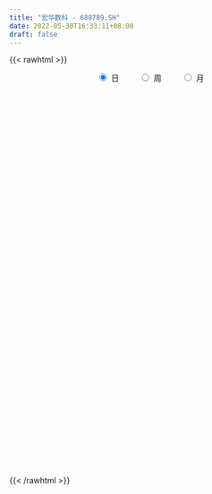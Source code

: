 ```yaml
---
title: "宏华数科 - 688789.SH"
date: 2022-05-30T16:33:11+08:00
draft: false
---
```

{{< rawhtml >}}
    <div style="text-align: center">
        <label style="padding: 1rem;"><input style="margin-right: .5rem" type="radio" name="period" value="D" checked onclick="period_change(this)">日</label>
        <label style="padding: 1rem;"><input style="margin-right: .5rem" type="radio" name="period" value="W" onclick="period_change(this)">周</label>
        <label style="padding: 1rem;"><input style="margin-right: .5rem" type="radio" name="period" value="M" onclick="period_change(this)">月</label>
    </div>
    <div id="chart" style="height: 700px;"></div> 
    <script type="text/javascript">
        const D_v = [128250.16,51802.09,30630.41,26625.49,19262.45,15544.51,17381.68,13602.27,8179.8,8929.02,8751.57,14939.7,10246.26,8905.0,8964.46,8317.22,7801.05,8973.92,8270.26,4802.23,7146.13,5305.58,7779.39,6705.02,4969.37,4316.15,5184.62,2848.93,5425.31,3551.91,2256.63,3831.51,3611.02,3700.34,3376.79,2191.85,4732.02,5009.94,2779.07,3433.5,1437.6,2734.81,1282.25,4436.18,2681.19,2756.46,3616.98,2763.8,2582.44,1617.88,1066.24,1539.66,1263.31,2581.6,1342.87,1277.7,1273.04,1572.34,2569.36,1194.12,1326.83,2703.36,3714.14,2338.25,2229.81,2330.74,1456.94,3145.63,2258.9,1551.02,1295.04,1671.75,1756.52,2705.11,1711.09,5829.51,2944.21,2188.9,1823.67,2413.7,1984.28,2064.55,1357.39,946.59,3784.31,2355.29,1642.57,2531.38,1547.92,3834.34,2776.01,2036.57,2104.83,3069.9,2637.58,2936.98,2961.56,2956.24,3490.44,3913.39,3610.81,4077.59,2588.34,1635.9,1634.0,1394.01,2122.9,3091.77,4252.18,2696.52,1091.46,1197.39,2036.45,1353.22,1244.65,2233.39,1163.65,1839.05,1630.61,2150.07,2833.74,4313.29,2086.27,3260.11,7106.99,4009.86,3414.66,2202.12,1877.39,1722.29,2009.52,1981.88,2405.18,1973.83,1396.33,1257.35,781.76,1533.76,1220.17,3782.42,2524.31,4536.24,7958.05,3536.61,3877.61,2089.23,4540.21,3589.77,1401.42,1761.45,1727.33,2478.11,3308.01,2973.05,3405.6,3304.64,1385.56,4182.44,3983.16,3752.42,3317.12,2152.73,2982.63,1436.47,1130.81,1927.48,2570.14,3500.31,2721.96,2441.79,1991.41,2227.31,3980.56,3847.04,5447.86,3405.52,2906.93,1061.85,1636.76,4026.77,1572.93,2268.79,1837.09,3229.25,2587.09,2767.7,2440.68,2116.06,897.44,1920.74,1567.77,3436.17,2783.85,2861.5,3904.33,4190.14,3235.91,4461.62,3880.55,1302.67,5118.1,4250.44,1490.93,3474.19,3714.01,2370.5,1433.97,2665.34,1479.75,2235.83,1488.91,1030.19,1637.67,795.49,2485.54]
const D_histogram = [0.0,0.5143703704,1.4117081777,3.6181868794,4.5984696813,6.105729471,7.6193390431,7.9546781444,8.013568569,7.6480910518,8.2659906465,6.8452600976,5.0882292706,3.7586876819,2.2483148895,2.5940370904,3.6649113722,3.5820575681,3.3389493056,2.3680976007,2.0798032632,1.9540029258,0.6552003202,0.5876265144,0.1854532577,0.2368633233,-0.9105958559,-2.4268912412,-4.2208123165,-5.5381660249,-6.3117628621,-7.2135474378,-6.5339691313,-6.5872490341,-5.5504396395,-5.0744088651,-5.0085625226,-3.9359164586,-3.4179940858,-3.1803297999,-3.377530295,-3.4138069681,-3.4678107716,-2.3160369401,-1.3417352717,0.019593068,0.5712169969,-0.1104976049,-1.1303960528,-1.6137987682,-1.9712336484,-2.2277605159,-1.9691931796,-0.6610234489,-0.4551357055,-0.7271689396,-1.6982889783,-2.6909584674,-2.802952725,-2.9218654798,-3.364073341,-3.4605063875,-3.4102350683,-3.4300772641,-2.3937252009,-1.0626926841,-0.510951177,0.7147866124,1.4323585257,1.8479768699,1.9921777091,1.421920176,0.929561106,-0.0518765399,-0.6584119999,1.1533473064,2.2727926511,2.8165881382,2.9640130381,3.6258158359,3.5191779313,3.830209088,3.8132062076,3.5285531843,4.5974150945,5.4212977857,5.3040981182,5.9312718878,5.5337765445,4.0759612245,3.4565864688,2.4147392072,1.5707445012,1.4032411604,2.0788704945,1.9817662455,2.2024509335,1.8731043029,0.8450528417,-0.2626423749,-2.4426621507,-4.3982856571,-5.2813015273,-5.8357526874,-6.1897629938,-6.2533727649,-5.7695716079,-5.0314567183,-4.2856128468,-4.0167224255,-3.6471139552,-2.6759702539,-2.2245716155,-1.7569621267,-1.5881562214,-1.3865876153,-1.9166423656,-2.4825455978,-2.8594574055,-2.7451075137,-2.537647588,-2.7293869132,-3.0248764439,-3.0375401532,-2.9272502297,-3.2189139677,-2.9453585081,-2.4783241599,-2.2132653594,-1.755628468,-1.1092076337,-0.9571979385,-1.2216944274,-0.8952258724,-1.0558186594,-1.2479383211,-1.3715980398,-1.6801415058,-1.802488708,-2.7025442934,-3.2836619473,-3.3671903156,-2.5881650739,-1.9843812515,-1.2444242941,-0.2897823763,0.9976490172,1.5496012875,2.0312144982,2.4254623307,2.7700266497,4.1994958755,4.6028490017,4.6613544964,4.5372501232,5.0096117028,5.1310541007,4.4611870871,3.1888258652,1.741853988,0.740421869,0.0690545943,-1.0406939343,-1.6601175277,-2.2652591443,-3.0300564647,-3.4260900785,-2.4468874927,-2.1358668264,-1.8160202599,-1.6947225897,-1.451478641,-1.44756895,-1.303395498,-1.055472894,-0.78119298,-0.2783523475,0.0082540179,0.2948954288,1.2008462177,1.4766257578,1.5948744749,1.409270038,1.3907311616,1.2609186491,1.2312190008,1.1902667271,1.3318720911,1.3260006573,1.2951786203,1.2301510276,1.0951495448,0.4071385231,-0.4793921755,-0.904164043,-0.8645767185,-0.4153418815,-0.4952101636,-0.3436281369,0.0645603317,1.2578744446,2.3864716415,3.1208093307,4.1616725108,4.2974028918,4.369655845,4.0354637467,4.2640490051,4.1159328691,3.2731565731,2.0904125374,1.1711022838,0.6787716852,-0.0519993985,0.1623887222]
const D_fast = [0.0,0.642962963,1.8932278147,5.0042532363,7.1341534585,10.1678456159,13.5862899488,15.9102985862,17.9725811531,19.5191263988,22.2035236552,22.4941081306,22.0091346213,21.6192649531,20.6709708831,21.6652023566,23.6523044814,24.4649650694,25.0565941333,24.6777668285,24.9094233068,25.2721237008,24.1371211754,24.2164539981,23.8606440559,23.9712699523,22.5961618091,20.4731436135,17.624019459,14.9221242444,12.5705866918,9.8654152566,8.9115012802,7.2114091189,6.8606086037,6.0680371618,4.8817428736,4.970409823,4.6338336743,4.0764155102,3.0348324414,2.1451040263,1.2241475298,1.7969121263,2.4357799768,3.8020065835,4.4964347617,3.7870957587,2.4845982975,1.5977458901,0.7475025978,-0.0659643988,-0.2996953573,0.8432185112,0.9353223282,0.4814968592,-0.914195424,-2.57960453,-3.3923369688,-4.2417160936,-5.52494229,-6.4865019334,-7.2887893814,-8.1661508932,-7.7282301302,-6.6628707844,-6.2388670716,-4.834432629,-3.7587710843,-2.8811585226,-2.2389132561,-2.4536907452,-2.7136595388,-3.7080663196,-4.4792047795,-2.3791086467,-0.6914651392,0.5564773825,1.4449055418,3.0131622987,3.7863188768,5.0549023056,5.991200977,6.5886862498,8.8069019336,10.9861090713,12.1949339333,14.3049256749,15.2908744677,14.8520494538,15.0968213153,14.6586588556,14.2073502748,14.3906572241,15.5860041818,15.9843414941,16.7556389156,16.8945683607,16.0777801099,14.9044242996,12.1137389861,9.0585440654,6.8552028135,4.8418134814,2.9403624266,1.3134094643,0.3548177193,-0.1649315706,-0.4904909109,-1.2257810959,-1.7679511144,-1.4657999766,-1.5705442421,-1.542175285,-1.770408435,-1.9154867327,-2.9247020745,-4.111241706,-5.2030178652,-5.7749448518,-6.201896823,-7.0759828766,-8.1276915183,-8.8997402658,-9.5212628998,-10.6176551298,-11.0804392971,-11.2329859889,-11.5212435282,-11.5025137538,-11.133394828,-11.2206846174,-11.7906047132,-11.6879426262,-12.1124900781,-12.6165943201,-13.0831535487,-13.8117323912,-14.3847017704,-15.9603934291,-17.3624265699,-18.287752517,-18.1557685438,-18.0480800343,-17.6192291505,-16.7370328266,-15.2001891789,-14.2608365867,-13.2714197514,-12.2708063363,-11.2337353548,-8.7543921601,-7.2003267835,-5.9764826648,-4.9662745071,-3.2415100018,-1.8373040788,-1.3918743206,-1.8670290761,-2.8785374564,-3.6948641081,-4.3489677343,-5.7188897464,-6.7533427218,-7.9247991245,-9.447110561,-10.6996666944,-10.3321859819,-10.5551320221,-10.6892905206,-10.9916734978,-11.1112992094,-11.4692817559,-11.6509571783,-11.6669027979,-11.5879211289,-11.1546685833,-10.8659987133,-10.5056334452,-9.2994711019,-8.6545351224,-8.1375677866,-7.970854714,-7.6417107999,-7.4562936502,-7.1781885483,-6.9215741402,-6.4470007534,-6.1213720229,-5.8283994048,-5.5858892407,-5.4471033373,-6.0333297282,-7.0397084706,-7.6905213489,-7.867078204,-7.5216788374,-7.7253496603,-7.6596746679,-7.2353461164,-5.7275633924,-4.002348285,-2.4878082632,-0.4065269553,0.8035541486,1.9682210631,2.6428949014,3.9374924111,4.8183594924,4.7938723396,4.1337314383,3.5071967557,3.1845590783,2.440788145,2.6957734463]
const D_slow = [0.0,0.1285925926,0.481519637,1.3860663569,2.5356837772,4.0621161449,5.9669509057,7.9556204418,9.9590125841,11.871035347,13.9375330086,15.648848033,16.9209053507,17.8605772712,18.4226559936,19.0711652662,19.9873931092,20.8829075012,21.7176448277,22.3096692278,22.8296200436,23.3181207751,23.4819208551,23.6288274837,23.6751907982,23.734406629,23.506757665,22.9000348547,21.8448317756,20.4602902693,18.8823495538,17.0789626944,15.4454704115,13.798658153,12.4110482431,11.1424460269,9.8903053962,8.9063262816,8.0518277601,7.2567453101,6.4123627364,5.5589109944,4.6919583015,4.1129490664,3.7775152485,3.7824135155,3.9252177647,3.8975933635,3.6149943503,3.2115446583,2.7187362462,2.1617961172,1.6694978223,1.5042419601,1.3904580337,1.2086657988,0.7840935542,0.1113539374,-0.5893842439,-1.3198506138,-2.160868949,-3.0259955459,-3.878554313,-4.736073629,-5.3345049293,-5.6001781003,-5.7279158945,-5.5492192414,-5.19112961,-4.7291353925,-4.2310909653,-3.8756109212,-3.6432206448,-3.6561897797,-3.8207927797,-3.5324559531,-2.9642577903,-2.2601107558,-1.5191074962,-0.6126535373,0.2671409456,1.2246932176,2.1779947695,3.0601330655,4.2094868391,5.5648112856,6.8908358151,8.3736537871,9.7570979232,10.7760882293,11.6402348465,12.2439196483,12.6366057736,12.9874160637,13.5071336873,14.0025752487,14.5531879821,15.0214640578,15.2327272682,15.1670666745,14.5564011368,13.4568297225,12.1365043407,10.6775661689,9.1301254204,7.5667822292,6.1243893272,4.8665251476,3.7951219359,2.7909413296,1.8791628408,1.2101702773,0.6540273734,0.2147868417,-0.1822522136,-0.5288991174,-1.0080597088,-1.6286961083,-2.3435604596,-3.0298373381,-3.6642492351,-4.3465959634,-5.1028150744,-5.8622001126,-6.5940126701,-7.398741162,-8.135080789,-8.754661829,-9.3079781688,-9.7468852858,-10.0241871943,-10.2634866789,-10.5689102857,-10.7927167538,-11.0566714187,-11.368655999,-11.7115555089,-12.1315908854,-12.5822130624,-13.2578491357,-14.0787646225,-14.9205622014,-15.5676034699,-16.0636987828,-16.3748048563,-16.4472504504,-16.1978381961,-15.8104378742,-15.3026342497,-14.696268667,-14.0037620045,-12.9538880357,-11.8031757852,-10.6378371611,-9.5035246303,-8.2511217046,-6.9683581795,-5.8530614077,-5.0558549414,-4.6203914444,-4.4352859771,-4.4180223286,-4.6781958121,-5.0932251941,-5.6595399801,-6.4170540963,-7.2735766159,-7.8852984891,-8.4192651957,-8.8732702607,-9.2969509081,-9.6598205684,-10.0217128059,-10.3475616804,-10.6114299039,-10.8067281489,-10.8763162358,-10.8742527313,-10.8005288741,-10.5003173196,-10.1311608802,-9.7324422615,-9.380124752,-9.0324419616,-8.7172122993,-8.4094075491,-8.1118408673,-7.7788728445,-7.4473726802,-7.1235780251,-6.8160402682,-6.542252882,-6.4404682513,-6.5603162951,-6.7863573059,-7.0025014855,-7.1063369559,-7.2301394968,-7.316046531,-7.2999064481,-6.9854378369,-6.3888199266,-5.6086175939,-4.5681994662,-3.4938487432,-2.401434782,-1.3925688453,-0.326556594,0.7024266233,1.5207157665,2.0433189009,2.3360944718,2.5057873931,2.4927875435,2.5333847241]
const D_data = [['2021-07-08', 150.0, 165.5, 150.0, 183.0],['2021-07-09', 161.0, 173.56, 156.11, 175.66],['2021-07-12', 178.0, 183.01, 171.11, 183.01],['2021-07-13', 185.0, 210.0, 185.0, 214.0],['2021-07-14', 211.0, 206.86, 200.12, 217.2],['2021-07-15', 205.5, 224.99, 205.5, 225.98],['2021-07-16', 228.0, 239.5, 223.0, 256.88],['2021-07-19', 244.0, 237.0, 223.01, 247.7],['2021-07-20', 235.0, 242.3, 227.51, 244.13],['2021-07-21', 242.0, 244.0, 235.38, 249.25],['2021-07-22', 242.0, 265.25, 242.0, 265.25],['2021-07-23', 265.0, 245.7, 233.5, 265.0],['2021-07-26', 241.58, 239.98, 227.37, 246.98],['2021-07-27', 242.18, 243.0, 238.0, 263.0],['2021-07-28', 242.0, 238.03, 223.5, 245.99],['2021-07-29', 236.0, 262.76, 236.0, 263.0],['2021-07-30', 257.16, 281.0, 252.56, 286.0],['2021-08-02', 280.8, 275.05, 262.0, 280.8],['2021-08-03', 270.19, 277.98, 264.13, 298.7],['2021-08-04', 270.98, 271.0, 266.02, 283.63],['2021-08-05', 268.0, 281.15, 267.0, 299.55],['2021-08-06', 283.0, 286.98, 279.33, 297.5],['2021-08-09', 288.0, 272.8, 258.32, 288.0],['2021-08-10', 274.62, 288.39, 273.0, 295.88],['2021-08-11', 293.0, 286.61, 273.65, 293.0],['2021-08-12', 284.99, 294.9, 273.42, 296.0],['2021-08-13', 290.1, 280.0, 279.0, 298.99],['2021-08-16', 283.0, 270.12, 268.0, 283.0],['2021-08-17', 266.11, 258.18, 251.9, 273.57],['2021-08-18', 258.18, 254.81, 249.0, 265.9],['2021-08-19', 253.6, 254.0, 248.58, 262.72],['2021-08-20', 251.0, 244.98, 241.0, 258.79],['2021-08-23', 243.89, 261.0, 243.89, 263.7],['2021-08-24', 261.2, 250.33, 248.0, 261.2],['2021-08-25', 246.58, 263.66, 246.58, 265.35],['2021-08-26', 261.2, 258.15, 256.0, 263.93],['2021-08-27', 258.69, 251.93, 244.0, 260.87],['2021-08-30', 257.0, 265.39, 243.0, 267.64],['2021-08-31', 260.98, 261.01, 249.0, 265.0],['2021-09-01', 258.19, 257.99, 243.68, 260.78],['2021-09-02', 250.25, 250.99, 248.5, 255.08],['2021-09-03', 245.78, 250.5, 240.0, 257.79],['2021-09-06', 247.0, 248.0, 245.0, 251.58],['2021-09-07', 246.55, 264.4, 244.0, 265.0],['2021-09-08', 261.0, 267.04, 260.51, 268.0],['2021-09-09', 266.66, 278.24, 266.66, 280.0],['2021-09-10', 275.08, 274.07, 265.98, 276.0],['2021-09-13', 272.5, 259.0, 254.0, 273.95],['2021-09-14', 255.8, 250.18, 250.18, 262.56],['2021-09-15', 252.5, 252.21, 246.9, 259.01],['2021-09-16', 250.81, 250.49, 248.55, 254.5],['2021-09-17', 247.02, 248.75, 247.02, 255.0],['2021-09-22', 246.5, 253.8, 246.11, 259.98],['2021-09-23', 252.79, 270.38, 252.79, 276.64],['2021-09-24', 269.42, 260.43, 260.43, 269.42],['2021-09-27', 260.23, 253.97, 246.22, 264.98],['2021-09-28', 247.0, 241.0, 240.5, 253.54],['2021-09-29', 237.0, 233.7, 220.18, 241.0],['2021-09-30', 228.0, 239.5, 226.06, 239.5],['2021-10-08', 240.5, 236.35, 233.25, 243.0],['2021-10-11', 233.8, 228.0, 227.0, 240.0],['2021-10-12', 227.0, 227.76, 216.03, 231.99],['2021-10-13', 228.55, 226.22, 218.52, 246.55],['2021-10-14', 226.55, 222.06, 218.2, 229.4],['2021-10-15', 220.1, 235.0, 218.64, 241.99],['2021-10-18', 245.9, 242.95, 236.54, 245.9],['2021-10-19', 242.34, 236.85, 234.2, 245.29],['2021-10-20', 236.88, 249.4, 224.0, 251.97],['2021-10-21', 245.1, 248.4, 241.51, 251.88],['2021-10-22', 245.31, 248.3, 238.27, 251.75],['2021-10-25', 247.69, 247.32, 240.0, 252.0],['2021-10-26', 246.7, 238.0, 233.67, 246.7],['2021-10-27', 237.65, 236.5, 230.96, 238.88],['2021-10-28', 236.88, 226.2, 220.08, 240.88],['2021-10-29', 222.28, 225.77, 221.55, 229.77],['2021-11-01', 231.0, 259.03, 231.0, 264.46],['2021-11-02', 256.8, 259.22, 252.0, 269.0],['2021-11-03', 268.99, 258.19, 249.0, 268.99],['2021-11-04', 265.0, 257.15, 254.0, 265.0],['2021-11-05', 256.1, 268.29, 255.4, 270.0],['2021-11-08', 268.29, 263.01, 260.01, 275.6],['2021-11-09', 265.88, 271.86, 264.25, 281.8],['2021-11-10', 268.98, 271.86, 266.35, 274.99],['2021-11-11', 267.98, 271.01, 266.0, 274.0],['2021-11-12', 272.98, 293.89, 271.2, 299.0],['2021-11-15', 290.0, 300.68, 288.0, 303.2],['2021-11-16', 305.0, 296.0, 293.28, 306.0],['2021-11-17', 299.8, 312.32, 296.19, 313.96],['2021-11-18', 310.32, 306.0, 303.37, 315.0],['2021-11-19', 304.0, 293.0, 284.86, 310.98],['2021-11-22', 295.5, 302.5, 295.5, 309.8],['2021-11-23', 304.01, 296.76, 294.76, 306.91],['2021-11-24', 300.88, 297.5, 296.61, 311.66],['2021-11-25', 307.0, 306.26, 301.01, 318.0],['2021-11-26', 308.97, 321.5, 301.63, 323.85],['2021-11-29', 323.03, 316.98, 310.68, 323.03],['2021-11-30', 322.98, 325.02, 316.16, 331.87],['2021-12-01', 321.44, 321.58, 316.0, 329.05],['2021-12-02', 318.51, 312.39, 311.81, 324.35],['2021-12-03', 318.6, 308.0, 301.61, 318.6],['2021-12-06', 310.96, 286.67, 286.2, 310.96],['2021-12-07', 291.19, 277.51, 273.0, 294.89],['2021-12-08', 280.0, 281.19, 275.0, 284.6],['2021-12-09', 283.52, 278.57, 274.3, 283.52],['2021-12-10', 278.57, 275.2, 273.0, 281.48],['2021-12-13', 271.91, 273.9, 270.55, 277.92],['2021-12-14', 272.69, 278.05, 270.61, 279.38],['2021-12-15', 281.48, 281.0, 275.02, 291.3],['2021-12-16', 278.88, 282.0, 273.5, 288.99],['2021-12-17', 280.59, 275.91, 275.91, 289.88],['2021-12-20', 274.0, 276.16, 274.0, 283.0],['2021-12-21', 277.12, 285.02, 273.27, 285.42],['2021-12-22', 280.2, 280.53, 277.37, 284.9],['2021-12-23', 277.69, 281.69, 275.31, 286.8],['2021-12-24', 281.69, 278.33, 271.1, 282.1],['2021-12-27', 275.0, 278.5, 261.63, 280.8],['2021-12-28', 278.87, 267.0, 266.68, 280.59],['2021-12-29', 269.0, 261.62, 260.0, 269.0],['2021-12-30', 261.99, 259.0, 256.68, 264.49],['2021-12-31', 260.31, 261.81, 254.22, 264.52],['2022-01-04', 260.2, 261.25, 248.16, 261.9],['2022-01-05', 257.01, 253.6, 243.97, 258.79],['2022-01-06', 253.0, 247.99, 246.22, 255.91],['2022-01-07', 248.0, 247.48, 242.02, 256.0],['2022-01-10', 244.48, 246.0, 227.56, 250.0],['2022-01-11', 244.86, 237.0, 236.17, 254.83],['2022-01-12', 240.36, 240.45, 236.0, 245.49],['2022-01-13', 240.0, 241.5, 236.37, 244.98],['2022-01-14', 243.05, 237.78, 234.2, 243.05],['2022-01-17', 236.16, 239.2, 233.9, 245.0],['2022-01-18', 236.01, 242.0, 236.01, 247.29],['2022-01-19', 243.91, 235.69, 233.98, 244.61],['2022-01-20', 239.78, 227.8, 226.52, 239.78],['2022-01-21', 221.52, 233.0, 216.89, 234.08],['2022-01-24', 227.66, 225.0, 222.1, 234.88],['2022-01-25', 223.03, 221.12, 220.78, 227.75],['2022-01-26', 220.32, 218.42, 217.5, 224.0],['2022-01-27', 222.0, 212.0, 210.0, 222.0],['2022-01-28', 212.0, 210.0, 207.16, 216.24],['2022-02-07', 216.7, 193.82, 192.51, 216.7],['2022-02-08', 195.09, 189.44, 185.11, 196.0],['2022-02-09', 190.71, 189.13, 180.08, 194.6],['2022-02-10', 192.0, 197.26, 190.12, 202.0],['2022-02-11', 198.84, 194.72, 192.0, 202.0],['2022-02-14', 192.84, 196.46, 187.47, 202.2],['2022-02-15', 199.97, 200.79, 193.21, 200.84],['2022-02-16', 196.5, 209.0, 196.5, 215.6],['2022-02-17', 207.9, 203.51, 200.99, 209.27],['2022-02-18', 203.69, 204.65, 197.15, 206.02],['2022-02-21', 205.65, 205.58, 195.26, 205.93],['2022-02-22', 205.58, 207.0, 199.21, 207.58],['2022-02-23', 206.31, 226.29, 206.31, 229.36],['2022-02-24', 233.08, 220.17, 212.08, 233.08],['2022-02-25', 220.17, 219.22, 214.01, 224.77],['2022-02-28', 220.0, 219.01, 212.6, 223.97],['2022-03-01', 213.43, 230.0, 213.43, 231.64],['2022-03-02', 230.0, 230.2, 224.07, 230.91],['2022-03-03', 232.99, 221.73, 218.38, 237.99],['2022-03-04', 221.58, 211.2, 209.13, 229.34],['2022-03-07', 211.0, 202.92, 197.98, 215.04],['2022-03-08', 202.5, 202.21, 200.41, 209.49],['2022-03-09', 207.0, 201.5, 192.02, 207.3],['2022-03-10', 205.85, 190.13, 189.67, 208.39],['2022-03-11', 190.13, 189.8, 183.97, 191.99],['2022-03-14', 190.38, 184.31, 184.02, 190.38],['2022-03-15', 184.31, 175.6, 175.0, 186.45],['2022-03-16', 178.9, 173.5, 164.0, 179.98],['2022-03-17', 175.0, 188.88, 170.21, 188.88],['2022-03-18', 185.1, 181.0, 176.1, 186.52],['2022-03-21', 179.62, 180.0, 177.01, 185.78],['2022-03-22', 179.99, 176.0, 172.94, 179.99],['2022-03-23', 174.0, 175.9, 173.43, 182.8],['2022-03-24', 173.0, 171.0, 166.0, 178.0],['2022-03-25', 169.01, 170.6, 161.13, 170.6],['2022-03-28', 168.8, 170.52, 157.6, 170.52],['2022-03-29', 166.0, 170.0, 161.76, 170.0],['2022-03-30', 168.08, 173.0, 168.08, 179.0],['2022-03-31', 170.05, 170.77, 169.15, 174.91],['2022-04-01', 166.66, 170.9, 166.23, 172.0],['2022-04-06', 170.0, 180.98, 165.43, 190.29],['2022-04-07', 178.6, 175.89, 175.18, 181.0],['2022-04-08', 175.89, 174.8, 168.15, 181.0],['2022-04-11', 170.8, 170.65, 166.47, 172.5],['2022-04-12', 167.58, 172.0, 166.01, 172.97],['2022-04-13', 172.49, 170.0, 161.21, 173.0],['2022-04-14', 166.8, 170.6, 162.09, 170.6],['2022-04-15', 169.95, 170.06, 163.5, 170.06],['2022-04-18', 164.8, 172.5, 164.8, 173.45],['2022-04-19', 171.0, 171.0, 170.0, 174.02],['2022-04-20', 171.0, 170.6, 167.53, 172.93],['2022-04-21', 169.89, 169.93, 162.59, 169.93],['2022-04-22', 166.8, 168.49, 159.01, 168.49],['2022-04-25', 163.18, 159.0, 152.28, 165.0],['2022-04-26', 155.0, 151.28, 150.0, 156.0],['2022-04-27', 150.0, 152.0, 138.09, 152.98],['2022-04-28', 149.9, 155.08, 147.5, 160.2],['2022-04-29', 154.1, 160.02, 154.1, 162.7],['2022-05-05', 162.0, 153.0, 151.59, 167.0],['2022-05-06', 150.99, 154.72, 147.01, 155.38],['2022-05-09', 155.49, 158.3, 152.94, 158.3],['2022-05-10', 156.3, 172.0, 154.21, 173.49],['2022-05-11', 174.93, 178.0, 167.0, 184.38],['2022-05-12', 173.0, 179.47, 173.0, 182.87],['2022-05-13', 183.88, 190.33, 178.51, 191.85],['2022-05-16', 190.9, 185.0, 180.5, 195.0],['2022-05-17', 181.0, 187.83, 181.0, 189.0],['2022-05-18', 186.0, 185.13, 185.0, 190.31],['2022-05-19', 182.87, 195.11, 181.0, 196.48],['2022-05-20', 195.2, 194.0, 190.13, 197.62],['2022-05-23', 193.64, 185.73, 182.0, 193.64],['2022-05-24', 180.57, 178.38, 178.0, 185.36],['2022-05-25', 178.36, 177.6, 176.38, 180.36],['2022-05-26', 177.01, 180.21, 172.19, 183.99],['2022-05-27', 181.7, 174.51, 174.02, 183.99],['2022-05-30', 174.51, 185.36, 169.33, 190.0]]
const W_v = [180052.25,109444.54,54402.36,44233.99,34498.12,28954.55,17914.29,17612.02,15394.92,14773.06,9570.02,5187.78,6692.44,1194.12,12312.39,10743.23,9139.51,15199.99,10137.12,11911.5,12624.89,16258.61,13546.64,13557.38,6923.17,9016.77,12493.41,18611.02,10092.7,6189.37,22337.63,15498.24,12247.95,16261.4,13641.37,11850.7,14488.11,14458.92,7868.49,12861.81,9938.18,16975.73,8342.17,15636.33,11663.57,7188.09,2485.54]
const W_histogram = [0.0,4.2081367521,7.0111961818,10.6277534424,12.6692527725,12.7605648246,9.8062193418,7.7538633851,5.8219802339,5.6490517349,3.4547462174,2.4618893623,0.1874192888,-1.6368587451,-2.9647309343,-2.9701703061,-4.4262665426,-2.553848039,0.232689612,1.7550442659,4.2768302006,4.6027544727,2.2930981865,0.585890545,-0.5464264697,-2.4665163843,-4.6343304312,-6.5377344105,-7.8467479751,-9.8594619976,-11.6925879665,-11.6815630522,-10.1924994303,-9.2734992143,-9.5927233684,-9.8453419905,-10.1226396061,-9.6949485915,-8.5959642923,-7.6656296144,-6.6699974182,-6.1107702944,-5.6381593496,-2.6209816619,-0.1994467112,0.2442475333,1.3606815855]
const W_fast = [0.0,5.2601709402,9.8160294153,16.0895250365,21.2983375597,24.579790818,24.0770001706,23.9631100602,23.4867219674,24.7260564022,23.3954374391,23.0180529245,20.7904376733,18.556944953,16.4878900303,15.739908082,13.1772452099,14.4112017037,17.2559117577,19.2170274781,22.8080209629,24.2846338532,22.5482521136,20.9875171084,19.7185934762,17.1818744656,13.8554778109,10.3176402289,7.0469396706,2.5693601486,-2.1869128119,-5.0962786606,-6.1553398963,-7.5547144839,-10.2721194801,-12.9860735998,-15.794031117,-17.7900772502,-18.8400840241,-19.8261567498,-20.4980239081,-21.4664893579,-22.4034182505,-20.0414859782,-17.6698127054,-17.1650565776,-15.708452129]
const W_slow = [0.0,1.052034188,2.8048332335,5.4617715941,8.6290847872,11.8192259934,14.2707808288,16.2092466751,17.6647417336,19.0770046673,19.9406912216,20.5561635622,20.6030183844,20.1938036982,19.4526209646,18.7100783881,17.6035117524,16.9650497427,17.0232221457,17.4619832122,18.5311907623,19.6818793805,20.2551539271,20.4016265634,20.2650199459,19.6483908499,18.4898082421,16.8553746394,14.8936876457,12.4288221463,9.5056751546,6.5852843916,4.037159534,1.7187847304,-0.6793961117,-3.1407316093,-5.6713915108,-8.0951286587,-10.2441197318,-12.1605271354,-13.8280264899,-15.3557190635,-16.7652589009,-17.4205043164,-17.4703659942,-17.4093041108,-17.0691337145]
const W_data = [['2021-07-09', 150.0, 173.56, 150.0, 183.0],['2021-07-16', 178.0, 239.5, 171.11, 256.88],['2021-07-23', 244.0, 245.7, 223.01, 265.25],['2021-07-30', 241.58, 281.0, 223.5, 286.0],['2021-08-06', 280.8, 286.98, 262.0, 299.55],['2021-08-13', 288.0, 280.0, 258.32, 298.99],['2021-08-20', 283.0, 244.98, 241.0, 283.0],['2021-08-27', 243.89, 251.93, 243.89, 265.35],['2021-09-03', 257.0, 250.5, 240.0, 267.64],['2021-09-10', 247.0, 274.07, 244.0, 280.0],['2021-09-17', 272.5, 248.75, 246.9, 273.95],['2021-09-24', 246.5, 260.43, 246.11, 276.64],['2021-09-30', 260.23, 239.5, 220.18, 264.98],['2021-10-08', 240.5, 236.35, 233.25, 243.0],['2021-10-15', 233.8, 235.0, 216.03, 246.55],['2021-10-22', 245.9, 248.3, 224.0, 251.97],['2021-10-29', 247.69, 225.77, 220.08, 252.0],['2021-11-05', 231.0, 268.29, 231.0, 270.0],['2021-11-12', 268.29, 293.89, 260.01, 299.0],['2021-11-19', 290.0, 293.0, 284.86, 315.0],['2021-11-26', 295.5, 321.5, 294.76, 323.85],['2021-12-03', 323.03, 308.0, 301.61, 331.87],['2021-12-10', 310.96, 275.2, 273.0, 310.96],['2021-12-17', 271.91, 275.91, 270.55, 291.3],['2021-12-24', 274.0, 278.33, 271.1, 286.8],['2021-12-31', 275.0, 261.81, 254.22, 280.8],['2022-01-07', 260.2, 247.48, 242.02, 261.9],['2022-01-14', 244.48, 237.78, 227.56, 254.83],['2022-01-21', 236.16, 233.0, 216.89, 247.29],['2022-01-28', 227.66, 210.0, 207.16, 234.88],['2022-02-11', 216.7, 194.72, 180.08, 216.7],['2022-02-18', 192.84, 204.65, 187.47, 215.6],['2022-02-25', 205.65, 219.22, 195.26, 233.08],['2022-03-04', 220.0, 211.2, 209.13, 237.99],['2022-03-11', 211.0, 189.8, 183.97, 215.04],['2022-03-18', 190.38, 181.0, 164.0, 190.38],['2022-03-25', 179.62, 170.6, 161.13, 185.78],['2022-04-01', 168.8, 170.9, 157.6, 179.0],['2022-04-08', 170.0, 174.8, 165.43, 190.29],['2022-04-15', 170.8, 170.06, 161.21, 173.0],['2022-04-22', 164.8, 168.49, 159.01, 174.02],['2022-04-29', 163.18, 160.02, 138.09, 165.0],['2022-05-06', 162.0, 154.72, 147.01, 167.0],['2022-05-13', 155.49, 190.33, 152.94, 191.85],['2022-05-20', 190.9, 194.0, 180.5, 197.62],['2022-05-27', 193.64, 174.51, 172.19, 193.64],['2022-06-02', 174.51, 185.36, 169.33, 190.0]]
const M_v = [388133.14,106767.99,43829.21,33389.25,55772.04,53404.03,47386.5,53489.42,65658.14,49280.97,45315.7]
const M_histogram = [0.0,-1.2757150997,-3.3782438519,-5.3845842264,-0.0030676967,-0.640904247,-4.2891361297,-5.7418130197,-9.3826813526,-11.7902961099,-10.9686683174]
const M_fast = [0.0,-1.5946438746,-4.5417335898,-7.8942200209,-2.5134704154,-3.3115330275,-8.0320489426,-10.9201790875,-16.9067177585,-22.2619065434,-24.1824458302]
const M_slow = [0.0,-0.3189287749,-1.1634897379,-2.5096357945,-2.5104027187,-2.6706287804,-3.7429128129,-5.1783660678,-7.5240364059,-10.4716104334,-13.2137775128]
const M_data = [['2021-07-30', 150.0, 281.0, 150.0, 286.0],['2021-08-31', 280.8, 261.01, 241.0, 299.55],['2021-09-30', 258.19, 239.5, 220.18, 280.0],['2021-10-29', 240.5, 225.77, 216.03, 252.0],['2021-11-30', 231.0, 325.02, 231.0, 331.87],['2021-12-31', 321.44, 261.81, 254.22, 329.05],['2022-01-28', 260.2, 210.0, 207.16, 261.9],['2022-02-28', 216.7, 219.01, 180.08, 233.08],['2022-03-31', 213.43, 170.77, 157.6, 237.99],['2022-04-29', 166.66, 160.02, 138.09, 190.29],['2022-05-31', 162.0, 185.36, 147.01, 197.62]]
        const D_a = [null,null,null,null,null,null,null,null,null,null,265.25,null,null,null,223.5,null,null,null,null,null,299.55,null,null,null,null,null,null,null,null,null,null,241.0,null,null,null,null,null,null,null,null,null,null,null,null,null,280.0,null,null,null,null,null,null,null,null,null,null,null,null,null,null,null,216.03,null,null,null,null,null,null,null,null,null,null,null,null,null,null,null,null,null,null,null,null,null,null,null,null,null,null,null,null,null,null,null,null,null,null,331.87,null,null,null,null,null,null,null,null,270.55,null,null,null,289.88,null,null,null,null,null,null,null,null,null,null,null,null,null,null,227.56,null,null,null,null,null,247.29,null,null,null,null,null,null,null,null,null,null,180.08,null,null,null,null,null,null,null,null,null,null,null,null,null,null,null,237.99,null,null,null,null,null,null,null,null,164.0,null,null,null,null,182.8,null,null,null,null,null,null,null,null,null,null,null,null,null,null,null,null,null,null,null,null,null,null,138.09,null,null,null,null,null,null,null,null,null,null,null,null,null,197.62,null,null,null,null,null,null]
const W_a = [null,null,null,null,299.55,null,null,null,null,null,null,null,null,null,216.03,null,null,null,null,null,null,331.87,null,null,null,null,null,null,null,null,null,null,null,null,null,null,null,null,null,null,null,138.09,null,null,null,null,null]
const M_a = [null,null,null,null,331.87,null,null,null,null,138.09,null]
        const D_b = [[{ coord: ['2021-07-22', 265.25] }, { coord: ['2021-10-12', 241.0] }],[{ coord: ['2021-11-30', 289.88] }, { coord: ['2022-01-10', 270.55] }],[{ coord: ['2022-01-10', 237.99] }, { coord: ['2022-03-03', 227.56] }],[{ coord: ['2022-03-16', 182.8] }, { coord: ['2022-05-20', 164.0] }]]
const W_b = [[{ coord: ['2021-08-06', 299.55] }, { coord: ['2022-04-29', 216.03] }]]
const M_b = []
    </script>
{{< /rawhtml >}}